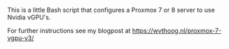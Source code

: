 This is a little Bash script that configures a Proxmox 7 or 8 server to use Nvidia vGPU's. 

For further instructions see my blogpost at https://wvthoog.nl/proxmox-7-vgpu-v3/